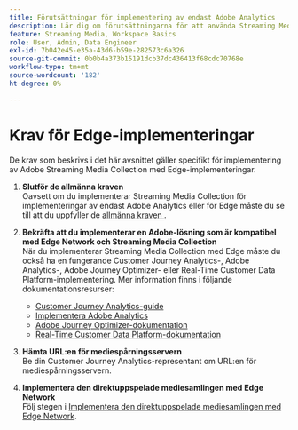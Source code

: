 ```yaml
---
title: Förutsättningar för implementering av endast Adobe Analytics
description: Lär dig om förutsättningarna för att använda Streaming Media Collection med implementeringar som endast gäller för Adobe Analytics eller Edge
feature: Streaming Media, Workspace Basics
role: User, Admin, Data Engineer
exl-id: 7b042e45-e35a-43d6-b59e-282573c6a326
source-git-commit: 0b0b4a373b15191dcb37dc436413f68cdc70768e
workflow-type: tm+mt
source-wordcount: '182'
ht-degree: 0%

---
```


# Krav för Edge-implementeringar

De krav som beskrivs i det här avsnittet gäller specifikt för implementering av Adobe Streaming Media Collection med Edge-implementeringar.

1. **Slutför de allmänna kraven**<br>
Oavsett om du implementerar Streaming Media Collection för implementeringar av endast Adobe Analytics eller för Edge måste du se till att du uppfyller de [allmänna kraven ](/help/getting-started/prereqs.md) .

1. **Bekräfta att du implementerar en Adobe-lösning som är kompatibel med Edge Network och Streaming Media Collection**<br>
När du implementerar Streaming Media Collection med Edge måste du också ha en fungerande Customer Journey Analytics-, Adobe Analytics-, Adobe Journey Optimizer- eller Real-Time Customer Data Platform-implementering. Mer information finns i följande dokumentationsresurser:
   * [Customer Journey Analytics-guide](https://experienceleague.adobe.com/docs/analytics-platform/using/cja-landing.html?lang=en)
   * [Implementera Adobe Analytics](https://experienceleague.adobe.com/docs/analytics/implementation/home.html)
   * [Adobe Journey Optimizer-dokumentation](https://experienceleague.adobe.com/docs/journey-optimizer.html)
   * [Real-Time Customer Data Platform-dokumentation](https://experienceleague.adobe.com/docs/real-time-customer-data-platform.html)

1. **Hämta URL:en för mediespårningsservern**<br>
Be din Customer Journey Analytics-representant om URL:en för mediespårningsservern. <!-- This is the `collection-api-server` URL for the Mobile SDK, the JavaScript SDK, and the non-collection-api tracking server for Roku. Domain names for API implementation is: `[your_namespace].hb-api.omtrdc.net`. -->

1. **Implementera den direktuppspelade mediesamlingen med Edge Network**<br>
Följ stegen i [Implementera den direktuppspelade mediesamlingen med Edge Network](/help/implementation/edge/implementation-edge.md).
